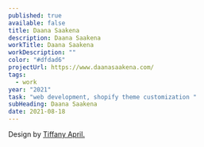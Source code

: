 ```yaml
---
published: true
available: false
title: Daana Saakena
description: Daana Saakena
workTitle: Daana Saakena
workDescription: ""
color: "#dfdad6"
projectUrl: https://www.daanasaakena.com/
tags:
  - work
year: "2021"
task: "web development, shopify theme customization "
subHeading: Daana Saakena
date: 2021-08-18
---
```

Design by [Tiffany April.](tiffanyapril.co)
